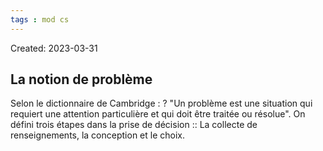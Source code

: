 ```yaml
---
tags : mod cs
---
```

Created: 2023-03-31

## La notion de problème
Selon le dictionnaire de Cambridge :
?
"Un problème est une situation qui requiert une attention particulière et qui doit être traitée ou résolue".
On défini trois étapes dans la prise de décision :: La collecte de renseignements, la conception et le choix.

